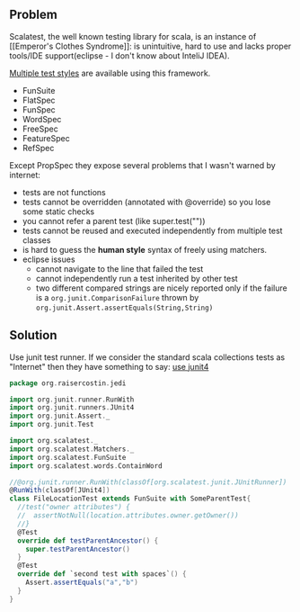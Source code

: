 ## Problem
Scalatest, the well known testing library for scala, is an instance of [[Emperor's Clothes Syndrome]]: is unintuitive, hard to use and lacks proper tools/IDE support(eclipse - I don't know about InteliJ IDEA).

[Multiple test styles](http://www.scalatest.org/user_guide/selecting_a_style) are available using this framework.
  - FunSuite
  - FlatSpec
  - FunSpec
  - WordSpec
  - FreeSpec
  - FeatureSpec
  - RefSpec

Except PropSpec they expose several problems that I wasn't warned by internet:
  - tests are not functions
  - tests cannot be overridden (annotated with @override) so you lose some static checks
  - you cannot refer a parent test (like super.test(""))
  - tests cannot be reused and executed independently from multiple test classes
  - is hard to guess the **human style** syntax of freely using matchers.
  - eclipse issues
    - cannot navigate to the line that failed the test
    - cannot independently run a test inherited by other test
    - two different compared strings are nicely reported only if the failure is a `org.junit.ComparisonFailure` thrown by `org.junit.Assert.assertEquals(String,String)`

## Solution
Use junit test runner. If we consider the standard scala collections tests as "Internet" then they have something to say: [use junit4](https://github.com/scala/scala/blob/2.12.x/test/junit/scala/collection/SeqLikeTest.scala)

```scala
package org.raisercostin.jedi

import org.junit.runner.RunWith
import org.junit.runners.JUnit4
import org.junit.Assert._
import org.junit.Test

import org.scalatest._
import org.scalatest.Matchers._
import org.scalatest.FunSuite
import org.scalatest.words.ContainWord

//@org.junit.runner.RunWith(classOf[org.scalatest.junit.JUnitRunner])
@RunWith(classOf[JUnit4])
class FileLocationTest extends FunSuite with SomeParentTest{
  //test("owner attributes") {
  //  assertNotNull(location.attributes.owner.getOwner())
  //}
  @Test
  override def testParentAncestor() {
    super.testParentAncestor()
  }
  @Test
  override def `second test with spaces`() {
    Assert.assertEquals("a","b")
  }
}
```